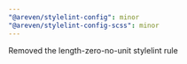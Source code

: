 ```yaml
---
"@areven/stylelint-config": minor
"@areven/stylelint-config-scss": minor
---
```


Removed the length-zero-no-unit stylelint rule
